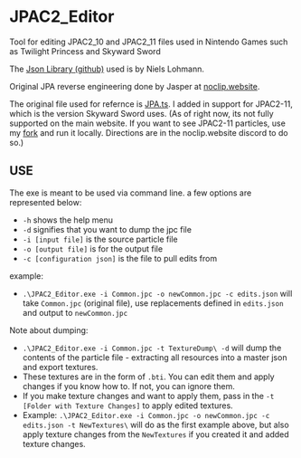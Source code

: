# JPAC2_Editor
Tool for editing JPAC2_10 and JPAC2_11 files used in Nintendo Games such as Twilight Princess and Skyward Sword

The [Json Library (github)](https://github.com/nlohmann/json) used is by Niels Lohmann.

Original JPA reverse engineering done by Jasper at [noclip.website](https://github.com/magcius/noclip.website).

The original file used for refernce is [JPA.ts](https://github.com/magcius/noclip.website/blob/master/src/Common/JSYSTEM/JPA.ts). I added in support for JPAC2-11, which is the version Skyward Sword uses. (As of right now, its not fully supported on the main website. If you want to see JPAC2-11 particles, use my [fork](https://github.com/elijah-thomas774/noclip.website) and run it locally. Directions are in the noclip.website discord to do so.)

## USE
The exe is meant to be used via command line.
a few options are represented below:
- `-h` shows the help menu
- `-d` signifies that you want to dump the jpc file
- `-i [input file]` is the source particle file
- `-o [output file]` is for the output file
- `-c [configuration json]` is the file to pull edits from

example:
- `.\JPAC2_Editor.exe -i Common.jpc -o newCommon.jpc -c edits.json` will take `Common.jpc` (original file), use replacements defined in `edits.json` and output to `newCommon.jpc`

Note about dumping:
- `.\JPAC2_Editor.exe -i Common.jpc -t TextureDump\ -d` will dump the contents of the particle file - extracting all resources into a master json and export textures.
- These textures are in the form of `.bti`. You can edit them and apply changes if you know how to. If not, you can ignore them.
- If you make texture changes and want to apply them, pass in the `-t [Folder with Texture Changes]` to apply edited textures.
- Example: `.\JPAC2_Editor.exe -i Common.jpc -o newCommon.jpc -c edits.json -t NewTextures\` will do as the first example above, but also apply texture changes from the `NewTextures` if you created it and added texture changes.
